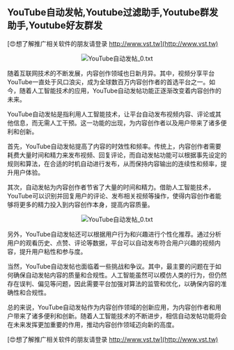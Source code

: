 ## **YouTube自动发帖,Youtube过滤助手,Youtube群发助手,Youtube好友群发**

[😍想了解推广相关软件的朋友请登录 http://www.vst.tw](http://www.vst.tw)

 <center><img src="https://vst.tw/MP4/tuiguang/png/1.png" alt="YouTube自动发帖_0.txt"></center>

随着互联网技术的不断发展，内容创作领域也日新月异。其中，视频分享平台YouTube一直处于风口浪尖，成为全球数百万内容创作者的首选平台之一。如今，随着人工智能技术的应用，YouTube自动发帖功能正逐渐改变着内容创作的未来。

YouTube自动发帖是指利用人工智能技术，让平台自动发布视频内容、评论或其他信息，而无需人工干预。这一功能的出现，为内容创作者以及用户带来了诸多便利和创新。

首先，YouTube自动发帖提高了内容的时效性和频率。传统上，内容创作者需要耗费大量时间和精力来发布视频、回复评论，而自动发帖功能可以根据事先设定的规则和算法，在合适的时机自动进行发布，从而保持内容输出的连续性和频率，提升用户体验。

其次，自动发帖为内容创作者节省了大量的时间和精力。借助人工智能技术，YouTube可以识别并回复用户的评论、发布相关视频等操作，使得内容创作者能够将更多的精力投入到内容创作本身，提高内容质量。

 <center><img src="https://vst.tw/MP4/tuiguang/png/1.png" alt="YouTube自动发帖_0.txt"></center>

另外，YouTube自动发帖还可以根据用户行为和兴趣进行个性化推荐。通过分析用户的观看历史、点赞、评论等数据，平台可以自动发布符合用户兴趣的视频内容，提升用户粘性和参与度。

当然，YouTube自动发帖也面临着一些挑战和争议。其中，最主要的问题在于如何确保自动发帖内容的质量和合规性。人工智能虽然可以模仿人类的行为，但仍然存在误判、偏见等问题，因此需要平台加强对算法的监管和优化，以确保内容的准确性和合规性。

总的来说，YouTube自动发帖作为内容创作领域的创新应用，为内容创作者和用户带来了诸多便利和创新。随着人工智能技术的不断进步，相信自动发帖功能将会在未来发挥更加重要的作用，推动内容创作领域迈向新的高度。

[😍想了解推广相关软件的朋友请登录 http://www.vst.tw](http://www.vst.tw)



